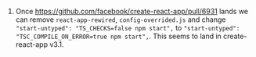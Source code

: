 1. Once https://github.com/facebook/create-react-app/pull/6931 lands we can remove `react-app-rewired`, `config-overrided.js` and change `"start-untyped": "TS_CHECKS=false npm start",` to  `"start-untyped": "TSC_COMPILE_ON_ERROR=true npm start",`.
   This seems to land in create-react-app v3.1.